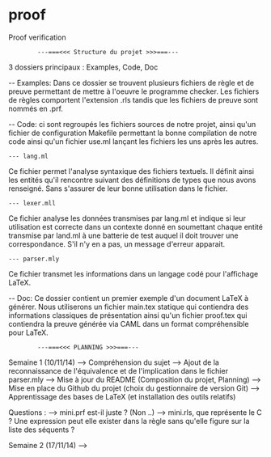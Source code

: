 proof
=====

Proof verification

			---===<<< Structure du projet >>>===---

3 dossiers principaux : Examples, Code, Doc

-- Examples:
Dans ce dossier se trouvent plusieurs fichiers de règle et de preuve permettant de mettre à l'oeuvre le programme checker. Les fichiers de règles comportent l'extension .rls tandis que les fichiers de preuve sont nommés en .prf.

-- Code:
ci sont regroupés les fichiers sources de notre projet, ainsi qu'un fichier de configuration Makefile permettant la bonne compilation de notre code ainsi qu'un fichier use.ml lançant les fichiers les uns après les autres.


	--- lang.ml
Ce fichier permet l'analyse syntaxique des fichiers textuels. Il définit ainsi les entités qu'il rencontre suivant des définitions de types que nous avons renseigné. Sans s'assurer de leur bonne utilisation dans le fichier.

	--- lexer.mll 
Ce fichier analyse les données transmises par lang.ml et indique si leur utilisation est correcte dans un contexte donné en soumettant chaque entité transmise par land.ml à une batterie de test auquel il doit trouver une correspondance. S'il n'y en a pas, un message d'erreur apparait.

	--- parser.mly
Ce fichier transmet les informations dans un langage codé pour l'affichage LaTeX.

-- Doc:
Ce dossier contient un premier exemple d'un document LaTeX à générer. Nous utiliserons un fichier main.tex statique qui contiendra des informations classiques de présentation ainsi qu'un fichier proof.tex qui contiendra la preuve générée via CAML dans un format compréhensible pour LaTeX.


			---===<<< PLANNING >>>===---
Semaine 1 (10/11/14) 
	--> Compréhension du sujet
	--> Ajout de la reconnaissance de l'équivalence et de l'implication dans le fichier parser.mly
	--> Mise à jour du README (Composition du projet, Planning)
	--> Mise en place du Github du projet (choix du gestionnaire de version Git)
	--> Apprentissage des bases de LaTeX (et installation des outils relatifs)

Questions :
	--> mini.prf est-il juste ? (Non ..)
	--> mini.rls, que représente le C ? Une expression peut elle exister dans la règle sans qu'elle figure sur la liste des séquents ?

Semaine 2 (17/11/14)
	-->
